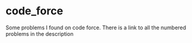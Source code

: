 # code_force
Some problems I found on code force. There is a link to all the numbered problems in the description
